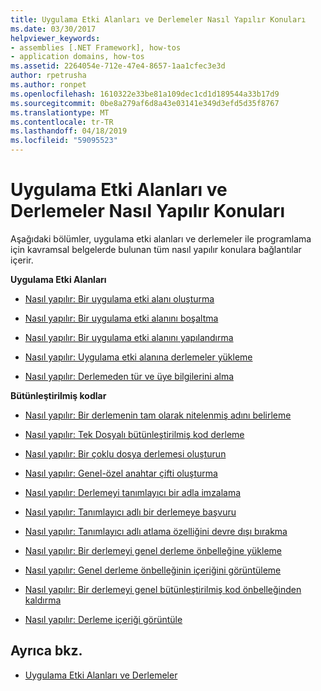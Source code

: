 ```yaml
---
title: Uygulama Etki Alanları ve Derlemeler Nasıl Yapılır Konuları
ms.date: 03/30/2017
helpviewer_keywords:
- assemblies [.NET Framework], how-tos
- application domains, how-tos
ms.assetid: 2264054e-712e-47e4-8657-1aa1cfec3e3d
author: rpetrusha
ms.author: ronpet
ms.openlocfilehash: 1610322e33be81a109dec1cd1d189544a33b17d9
ms.sourcegitcommit: 0be8a279af6d8a43e03141e349d3efd5d35f8767
ms.translationtype: MT
ms.contentlocale: tr-TR
ms.lasthandoff: 04/18/2019
ms.locfileid: "59095523"
---
```

# <a name="application-domains-and-assemblies-how-to-topics"></a>Uygulama Etki Alanları ve Derlemeler Nasıl Yapılır Konuları
Aşağıdaki bölümler, uygulama etki alanları ve derlemeler ile programlama için kavramsal belgelerde bulunan tüm nasıl yapılır konulara bağlantılar içerir.  
  
 **Uygulama Etki Alanları**  
  
-   [Nasıl yapılır: Bir uygulama etki alanı oluşturma](../../../docs/framework/app-domains/how-to-create-an-application-domain.md)  
  
-   [Nasıl yapılır: Bir uygulama etki alanını boşaltma](../../../docs/framework/app-domains/how-to-unload-an-application-domain.md)  
  
-   [Nasıl yapılır: Bir uygulama etki alanını yapılandırma](../../../docs/framework/app-domains/how-to-configure-an-application-domain.md)  
  
-   [Nasıl yapılır: Uygulama etki alanına derlemeler yükleme](../../../docs/framework/app-domains/how-to-load-assemblies-into-an-application-domain.md)  
  
-   [Nasıl yapılır: Derlemeden tür ve üye bilgilerini alma](../../../docs/framework/app-domains/how-to-obtain-type-and-member-information-from-an-assembly.md)  
  
 **Bütünleştirilmiş kodlar**  
  
-   [Nasıl yapılır: Bir derlemenin tam olarak nitelenmiş adını belirleme](../../../docs/framework/app-domains/how-to-determine-assembly-fully-qualified-name.md)  
  
-   [Nasıl yapılır: Tek Dosyalı bütünleştirilmiş kod derleme](../../../docs/framework/app-domains/how-to-build-a-single-file-assembly.md)  
  
-   [Nasıl yapılır: Bir çoklu dosya derlemesi oluşturun](../../../docs/framework/app-domains/how-to-build-a-multifile-assembly.md)  
  
-   [Nasıl yapılır: Genel-özel anahtar çifti oluşturma](../../../docs/framework/app-domains/how-to-create-a-public-private-key-pair.md)  
  
-   [Nasıl yapılır: Derlemeyi tanımlayıcı bir adla imzalama](../../../docs/framework/app-domains/how-to-sign-an-assembly-with-a-strong-name.md)  
  
-   [Nasıl yapılır: Tanımlayıcı adlı bir derlemeye başvuru](../../../docs/framework/app-domains/how-to-reference-a-strong-named-assembly.md)  
  
-   [Nasıl yapılır: Tanımlayıcı adlı atlama özelliğini devre dışı bırakma](../../../docs/framework/app-domains/how-to-disable-the-strong-name-bypass-feature.md)  
  
-   [Nasıl yapılır: Bir derlemeyi genel derleme önbelleğine yükleme](../../../docs/framework/app-domains/how-to-install-an-assembly-into-the-gac.md)  
  
-   [Nasıl yapılır: Genel derleme önbelleğinin içeriğini görüntüleme](../../../docs/framework/app-domains/how-to-view-the-contents-of-the-gac.md)  
  
-   [Nasıl yapılır: Bir derlemeyi genel bütünleştirilmiş kod önbelleğinden kaldırma](../../../docs/framework/app-domains/how-to-remove-an-assembly-from-the-gac.md)  
  
-   [Nasıl yapılır: Derleme içeriği görüntüle](../../../docs/framework/app-domains/how-to-view-assembly-contents.md)  
  
## <a name="see-also"></a>Ayrıca bkz.

- [Uygulama Etki Alanları ve Derlemeler](../../../docs/framework/app-domains/index.md)

